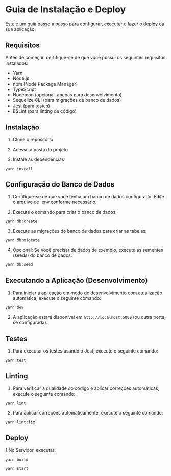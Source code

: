 # Guia de Instalação e Deploy

Este é um guia passo a passo para configurar, executar e fazer o deploy da sua aplicação.

## Requisitos

Antes de começar, certifique-se de que você possui os seguintes requisitos instalados:

- Yarn
- Node.js
- npm (Node Package Manager)
- TypeScript
- Nodemon (opcional, apenas para desenvolvimento)
- Sequelize CLI (para migrações de banco de dados)
- Jest (para testes)
- ESLint (para linting de código)

## Instalação

1. Clone o repositório

2. Acesse a pasta do projeto

3. Instale as dependências

```
yarn install
```

## Configuração do Banco de Dados

1. Certifique-se de que você tenha um banco de dados configurado. Edite o arquivo de .env conforme necessário.

2. Execute o comando para criar o banco de dados:

```
yarn db:create
```

3. Execute as migrações do banco de dados para criar as tabelas:

```
yarn db:migrate
```

4. Opcional: Se você precisar de dados de exemplo, execute as sementes (seeds) do banco de dados:

```
yarn db:seed
```

## Executando a Aplicação (Desenvolvimento)

1. Para iniciar a aplicação em modo de desenvolvimento com atualização automática, execute o seguinte comando:

```
yarn dev
```

2. A aplicação estará disponível em `http://localhost:5000` (ou outra porta, se configurada).

## Testes

1. Para executar os testes usando o Jest, execute o seguinte comando:

```
yarn test
```

## Linting

1. Para verificar a qualidade do código e aplicar correções automáticas, execute o seguinte comando:

```
yarn lint
```

2. Para aplicar correções automaticamente, execute o seguinte comando:

```
yarn lint:fix
```

## Deploy

1.No Servidor, executar:

```
yarn build
```

```
yarn start
```
